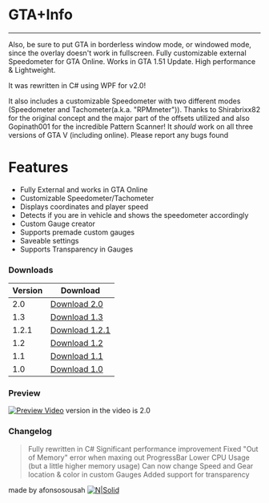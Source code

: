 # GTA+Info

---

Also, be sure to put GTA in borderless window mode, or windowed mode, since the overlay doesn't work in fullscreen.
Fully customizable external Speedometer for GTA Online. Works in GTA 1.51 Update. High performance &amp; Lightweight.

It was rewritten in C# using WPF for v2.0!

It also includes a customizable Speedometer with two different modes (Speedometer and Tachometer(a.k.a. "RPMmeter")).
Thanks to Shirabrixx82 for the original concept and the major part of the offsets utilized and also Gopinath001 for the incredible Pattern Scanner!
It *should* work on all three versions of GTA V (including online).
Please report any bugs found 

# Features
- Fully External and works in GTA Online
- Customizable Speedometer/Tachometer
- Displays coordinates and player speed
- Detects if you are in vehicle and shows the speedometer accordingly
- Custom Gauge creator
- Supports premade custom gauges
- Saveable settings
- Supports Transparency in Gauges

### Downloads

| Version | Download |
| ------ | ------ |
| 2.0 | [Download 2.0][2.0] |
| 1.3 | [Download 1.3][1.3] |
| 1.2.1 | [Download 1.2.1][1.2.1] |
| 1.2 | [Download 1.2][1.2] |
| 1.1 | [Download 1.1][1.1] |
| 1.0| [Download 1.0][1.0] |

### Preview
[![Preview Video](https://i.imgur.com/n3VSV9B.gif)](https://streamable.com/hp31sj)
version in the video is 2.0


### Changelog

>Fully rewritten in C#
Significant performance improvement
Fixed "Out of Memory" error when maxing out ProgressBar
Lower CPU Usage (but a little higher memory usage)
Can now change Speed and Gear location & color in custom Gauges
Added support for transparency

made by afonsosousah
[![N|Solid](https://i.imgur.com/Z4aVH00.gif)](https://www.afonsosousah.xyz)

   [2.0]: <https://github.com/afonsosousah/gtaonlinespeedometer/raw/master/GTA%2BInfo_v2.0.exe/>
   [1.3]: <https://github.com/afonsosousah/gtaonlinespeedometer/raw/master/GTA%2BInfo_v1.3.exe/>
   [1.2.1]: <https://github.com/afonsosousah/gtaonlinespeedometer/raw/master/GTA%2BInfo_v1.2.1.exe/>
   [1.2]: <https://github.com/afonsosousah/gtaonlinespeedometer/raw/master/GTA%2BInfo_v1.2.exe>
   [1.1]: <https://github.com/afonsosousah/gtaonlinespeedometer/raw/master/WindowsApp5_original.exe>
   [1.0]: <https://github.com/afonsosousah/gtaonlinespeedometer/raw/master/GTA%2BInfo_v2.0.exe/>
